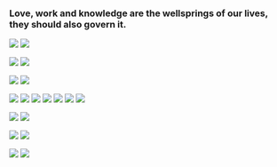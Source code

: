 ### Love, work and knowledge are the wellsprings of our lives, they should also govern it.

![](https://img.shields.io/badge/OS-Windows-blueviolet?style=for-the-badge&logo=windows)
![](https://img.shields.io/badge/OS-Linux-blueviolet?style=for-the-badge&logo=linux)

![](https://img.shields.io/badge/Editor-Visual%20Studio%20/%20Code-blueviolet?style=for-the-badge&logo=visualstudio)
![](https://img.shields.io/badge/Editor-Sublime%20Text-blueviolet?style=for-the-badge&logo=sublimetext)

![](https://img.shields.io/badge/Shell-BASH-blueviolet?style=for-the-badge&logo=gnometerminal)
![](https://img.shields.io/badge/Shell-Command%20Prompt-blueviolet?style=for-the-badge&logo=windowsterminal)

![](https://img.shields.io/badge/Code-C%23-blueviolet?style=for-the-badge&logo=csharp)
![](https://img.shields.io/badge/Code-JavaScript%20/%20TypeScript-blueviolet?style=for-the-badge&logo=javascript)
![](https://img.shields.io/badge/Code-VueJS-blueviolet?style=for-the-badge&logo=vuedotjs)
![](https://img.shields.io/badge/Code-NodeJS-blueviolet?style=for-the-badge&logo=nodedotjs)
![](https://img.shields.io/badge/Code-.NET-blueviolet?style=for-the-badge&logo=dotnet)
![](https://img.shields.io/badge/Code-Python-blueviolet?style=for-the-badge&logo=python)
![](https://img.shields.io/badge/Code-PHP-blueviolet?style=for-the-badge&logo=php)

![](https://img.shields.io/badge/Database-MySQL-blueviolet?style=for-the-badge&logo=mysql)
![](https://img.shields.io/badge/Database-MongoDB-blueviolet?style=for-the-badge&logo=mongodb)

![](https://img.shields.io/badge/Tool-Git-blueviolet?style=for-the-badge&logo=git)
![](https://img.shields.io/badge/Tool-Postman-blueviolet?style=for-the-badge&logo=postman)

![](https://img.shields.io/badge/CI/CD-Azure%20YAML%20Pipelines-blueviolet?style=for-the-badge&logo=Azure%20DevOps)
![](https://img.shields.io/badge/Cloud-Azure-blueviolet?style=for-the-badge&logo=Microsoft%20Azure%20Bicep)
